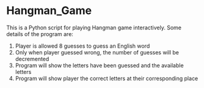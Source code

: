 # Hangman_Game
This is a Python script for playing Hangman game interactively. Some details of the program are:
1. Player is allowed 8 guesses to guess an English word
2. Only when player guessed wrong, the number of guesses will be decremented
3. Program will show the letters have been guessed and the available letters
4. Program will show player the correct letters at their corresponding place
